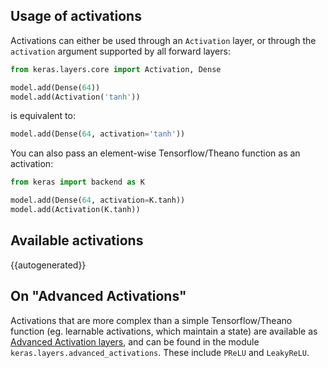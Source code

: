 
## Usage of activations

Activations can either be used through an `Activation` layer, or through the `activation` argument supported by all forward layers:

```python
from keras.layers.core import Activation, Dense

model.add(Dense(64))
model.add(Activation('tanh'))
```
is equivalent to:
```python
model.add(Dense(64, activation='tanh'))
```

You can also pass an element-wise Tensorflow/Theano function as an activation:

```python
from keras import backend as K

model.add(Dense(64, activation=K.tanh))
model.add(Activation(K.tanh))
```

## Available activations

{{autogenerated}}

## On "Advanced Activations"

Activations that are more complex than a simple Tensorflow/Theano function (eg. learnable activations, which maintain a state) are available as [Advanced Activation layers](layers/advanced-activations.md), and can be found in the module `keras.layers.advanced_activations`. These include `PReLU` and `LeakyReLU`.
